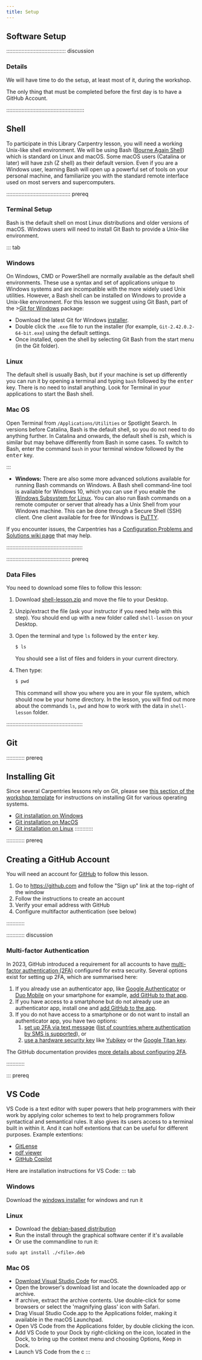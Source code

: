 ```yaml
---
title: Setup
---
```



<!--
## Data Sets

FIXME: place any data you want learners to use in `episodes/data` and then use
       a relative link ( [data zip file](data/lesson-data.zip) ) to provide a
       link to it, replacing the example.com link.

Download the [data zip file](https://example.com/FIXME) and unzip it to your Desktop
-->

## Software Setup

::::::::::::::::::::::::::::::::::::::: discussion

### Details

We will have time to do the setup, at least most of it, during the workshop. 

The only thing that must be completed before the first day is to have a GitHub Account. 

:::::::::::::::::::::::::::::::::::::::::::::::::::


## Shell

To participate in this Library Carpentry lesson, you will need a working Unix-like shell environment. We will be using Bash ([Bourne Again Shell](https://en.wikipedia.org/wiki/Bash_\(Unix_shell\))) which is standard on Linux and macOS. Some macOS users (Catalina or later) will have zsh (Z shell) as their default version. Even if you are a Windows user, learning Bash will open up a powerful set of tools on your personal machine, and familiarize you with the standard remote interface used on most servers and supercomputers.

::::::::::::::::::::::::::::::::::::::::::  prereq

### Terminal Setup

Bash is the default shell on most Linux distributions and older versions of macOS. Windows users will need to install Git Bash to provide a Unix-like environment.

::: tab
### Windows
On Windows, CMD or PowerShell are normally available as the default shell environments. These use a syntax and set of applications unique to Windows systems and are incompatible with the more widely used Unix utilities. However, a Bash shell can be installed on Windows to provide a Unix-like environment. For this lesson we suggest using Git Bash, part of the >[Git for Windows](https://gitforwindows.org/) package:
  
  - Download the latest Git for Windows [installer](https://gitforwindows.org/).
  - Double click the `.exe` file to run the installer (for example, `Git-2.42.0.2-64-bit.exe`) using the default settings.
  - Once installed, open the shell by selecting Git Bash from the start menu (in the Git folder).

### Linux
The default shell is usually Bash, but if your machine is set up differently you can run it by opening a terminal and typing `bash` followed by the <kbd>enter</kbd> key. There is no need to install anything. Look for Terminal in your applications to start the Bash shell.

### Mac OS
Open Terminal from `/Applications/Utilities` or Spotlight Search. In versions before Catalina, Bash is the default shell, so you do not need to do anything further. In Catalina and onwards, the default shell is zsh, which is similar but may behave differently from Bash in some cases. To switch to Bash, enter the command `bash` in your terminal window followed by the <kbd>enter</kbd> key.

:::


<!-- AS: Most likely for deletion... -->
- **Windows:** There are also some more advanced solutions available for running Bash commands on Windows. A Bash shell command-line tool is available for Windows 10, which you can use if you enable the [Windows Subsystem for Linux](https://docs.microsoft.com/en-us/windows/wsl/install-win10). You can also run Bash commands on a remote computer or server that already has a Unix Shell from your Windows machine. This can be done through a Secure Shell (SSH) client. One client available for free for Windows is [PuTTY](https://www.putty.org/).

If you encounter issues, the Carpentries has a [Configuration Problems and Solutions wiki page](https://github.com/carpentries/workshop-template/wiki/Configuration-Problems-and-Solutions) that may help.


::::::::::::::::::::::::::::::::::::::::::::::::::


::::::::::::::::::::::::::::::::::::::::::  prereq

### Data Files

You need to download some files to follow this lesson:

1. Download [shell-lesson.zip](data/shell-lesson.zip) and move the file to your Desktop.
2. Unzip/extract the file (ask your instructor if you need help with this step). You should end up with a new folder called `shell-lesson` on your Desktop.
3. Open the terminal and type `ls` followed by the <kbd>enter</kbd> key.

    ```bash
    $ ls
    ```

    You should see a list of files and folders in your current directory.

4. Then type:

    ```bash
    $ pwd
    ```

    This command will show you where you are in your file system, which should now be your home directory. In the lesson, you will find out more about the commands `ls`, `pwd` and how to work with the data in `shell-lesson` folder.

::::::::::::::::::::::::::::::::::::::::::::::::::


## Git
:::::::::::: prereq
## Installing Git

Since several Carpentries lessons rely on Git, please see
[this section of the workshop template][workshop-setup] for
instructions on installing Git for various operating systems.

- [Git installation on Windows][workshop-setup]
- [Git installation on MacOS][workshop-setup]
- [Git installation on Linux][workshop-setup]
::::::::::::


:::::::::::: prereq

## Creating a GitHub Account

You will need an account for [GitHub](https://github.com) to follow this lesson.

1. Go to <https://github.com> and follow the "Sign up" link at the top-right of the window
2. Follow the instructions to create an account
3. Verify your email address with GitHub
4. Configure multifactor authentication (see below)

::::::::::::


:::::::::::: discussion
### Multi-factor Authentication

In 2023, GitHub introduced a requirement for 
all accounts to have 
[multi-factor authentication (2FA)](https://docs.github.com/en/authentication/securing-your-account-with-two-factor-authentication-2fa/about-two-factor-authentication) 
configured for extra security.
Several options exist for setting up 2FA, which are summarised here:

1. If you already use an authenticator app, 
   like [Google Authenticator](https://support.google.com/accounts/answer/1066447?hl=en&co=GENIE.Platform%3DiOS&oco=0) 
   or [Duo Mobile](https://duo.com/product/multi-factor-authentication-mfa/duo-mobile-app) on your smartphone for example, 
   [add GitHub to that app](https://docs.github.com/en/authentication/securing-your-account-with-two-factor-authentication-2fa/configuring-two-factor-authentication#configuring-two-factor-authentication-using-a-totp-mobile-app).
2. If you have access to a smartphone but do not already use an authenticator app, install one and 
   [add GitHub to the app](https://docs.github.com/en/authentication/securing-your-account-with-two-factor-authentication-2fa/configuring-two-factor-authentication#configuring-two-factor-authentication-using-a-totp-mobile-app).
3. If you do not have access to a smartphone or do not want to install an authenticator app, you have two options:
    1. [set up 2FA via text message](https://docs.github.com/en/authentication/securing-your-account-with-two-factor-authentication-2fa/configuring-two-factor-authentication#configuring-two-factor-authentication-using-text-messages) 
       ([list of countries where authentication by SMS is supported](https://docs.github.com/en/authentication/securing-your-account-with-two-factor-authentication-2fa/countries-where-sms-authentication-is-supported)), or
    2. [use a hardware security key](https://docs.github.com/en/authentication/securing-your-account-with-two-factor-authentication-2fa/configuring-two-factor-authentication#configuring-two-factor-authentication-using-a-security-key) 
       like [Yubikey](https://www.yubico.com/products/yubikey-5-overview/) 
       or the [Google Titan key](https://store.google.com/us/product/titan_security_key?hl=en-US&pli=1).

The GitHub documentation provides [more details about configuring 2FA](https://docs.github.com/en/authentication/securing-your-account-with-two-factor-authentication-2fa/configuring-two-factor-authentication).


::::::::::::



::: prereq
## VS Code 
VS Code is a text editor with super powers that help programmers with their work by applying color schemes to text to help programmers follow syntactical and semantical rules.
It also gives its users access to a terminal built in within it. And it can holf extentions that can be useful for different purposes.
Example extentions:
- [GitLense](https://marketplace.visualstudio.com/items?itemName=eamodio.gitlens)
- [pdf viewer](https://marketplace.visualstudio.com/items?itemName=tomoki1207.pdf)
- [GitHub Copilot](https://marketplace.visualstudio.com/items?itemName=GitHub.copilot)

Here are installation instructions for VS Code:
::: tab
### Windows
Download the [windows installer](https://code.visualstudio.com/docs?dv=win) for windows and run it 

### Linux
- Download the [debian-based distribution](https://go.microsoft.com/fwlink/?LinkID=760868)
- Run the install through the graphical software center if it's available
- Or use the commandline to run it:
```
sudo apt install ./<file>.deb
```

### Mac OS
- [Download Visual Studio Code](https://go.microsoft.com/fwlink/?LinkID=534106) for macOS.
- Open the browser's download list and locate the downloaded app or archive.
- If archive, extract the archive contents. Use double-click for some browsers or select the 'magnifying glass' icon with Safari.
- Drag Visual Studio Code.app to the Applications folder, making it available in the macOS Launchpad.
- Open VS Code from the Applications folder, by double clicking the icon.
- Add VS Code to your Dock by right-clicking on the icon, located in the Dock, to bring up the context menu and choosing Options, Keep in Dock.
- Launch VS Code from the c
:::


[workshop-setup]: https://carpentries.github.io/workshop-template/install_instructions/#git